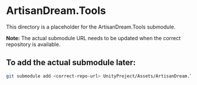 # ArtisanDream.Tools

This directory is a placeholder for the ArtisanDream.Tools submodule.

**Note:** The actual submodule URL needs to be updated when the correct repository is available.

## To add the actual submodule later:

```bash
git submodule add <correct-repo-url> UnityProject/Assets/ArtisanDream.Tools
``` 